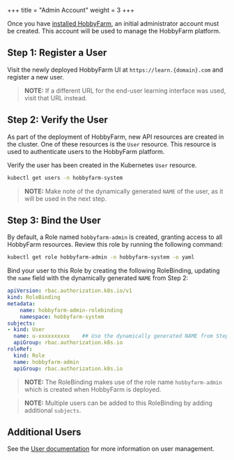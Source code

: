 +++
title = "Admin Account"
weight = 3
+++

Once you have [installed HobbyFarm](/docs/setup/installation), an initial administrator account must be created. This account will be used to manage the HobbyFarm platform.

## Step 1: Register a User

Visit the newly deployed HobbyFarm UI at `https://learn.{domain}.com` and register a new user.

> **NOTE:** If a different URL for the end-user learning interface was used, visit that URL instead.

## Step 2: Verify the User

As part of the deployment of HobbyFarm, new API resources are created in the cluster. One of these resources is the `User` resource. This resource is used to authenticate users to the HobbyFarm platform.

Verify the user has been created in the Kubernetes `User` resource.
```bash
kubectl get users -n hobbyfarm-system
```

> **NOTE:** Make note of the dynamically generated `NAME` of the user, as it will be used in the next step.

## Step 3: Bind the User

By default, a Role named `hobbyfarm-admin` is created, granting access to all HobbyFarm resources. Review this role by running the following command:

```bash
kubectl get role hobbyfarm-admin -n hobbyfarm-system -o yaml
```

Bind your user to this Role by creating the following RoleBinding, updating the `name` field with the dynamically generated `NAME` from Step 2:
```yaml
apiVersion: rbac.authorization.k8s.io/v1
kind: RoleBinding
metadata:
    name: hobbyfarm-admin-rolebinding
    namespace: hobbyfarm-system
subjects:
- kind: User
  name: u-xxxxxxxxxx    ## Use the dynamically generated NAME from Step 2
  apiGroup: rbac.authorization.k8s.io
roleRef:
  kind: Role
  name: hobbyfarm-admin
  apiGroup: rbac.authorization.k8s.io
```

> **NOTE:** The RoleBinding makes use of the role name `hobbyfarm-admin` which is created when HobbyFarm is deployed.

> **NOTE:** Multiple users can be added to this RoleBinding by adding additional `subjects`.

## Additional Users

See the [User documentation](/docs/architecture/resources/user) for more information on user management.
